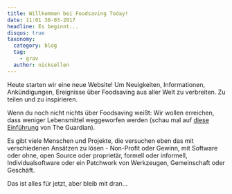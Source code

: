 ```yaml
---
title: Willkommen bei Foodsaving Today!
date: 11:01 30-03-2017
headline: Es beginnt...
disqus: true
taxonomy:
  category: blog
  tag:
    - grav
  author: nicksellen
---
```


Heute starten wir eine neue Website! Um Neuigkeiten, Informationen, Ankündigungen, Ereignisse über Foodsaving aus aller Welt zu verbreiten. Zu teilen und zu inspirieren.

Wenn du noch nicht nichts über Foodsaving weißt: Wir wollen erreichen, dass weniger Lebensmittel weggeworfen werden (schau mal auf [ diese Einführung](https://www.theguardian.com/sustainable-business/free-food-sharing-leftovers-surplus-local-popular) von The Guardian).

Es gibt viele Menschen und Projekte, die versuchen eben das mit verschiedenen Ansätzen zu lösen - Non-Profit oder Gewinn, mit Software oder ohne, open Source oder proprietär, formell oder informell, Individualsoftware oder ein Patchwork von Werkzeugen, Gemeinschaft oder Geschäft.

Das ist alles für jetzt, aber bleib mit dran...